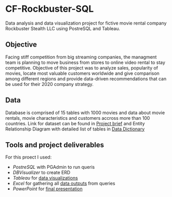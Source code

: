 # CF-Rockbuster-SQL
Data analysis and data visualization project for fictive movie rental company Rockbuster Stealth LLC using PostreSQL and Tableau.

## Objective
Facing stiff competition from big streaming companies, the managment team is planning to move business from stores to online video rental to stay competitive.
Objective of this project was to analyze sales, popularity of movies, locate most valuable customers worldwide and give comparison among different regions and
provide data-driven recommendations that can be used for their 2020 company strategy.

## Data
Database is comprised of 15 tables with 1000 movies and data about movie rentals, movie characteristics and customers accross more than 100 countries.
Link for dataset can be found in [Project brief](/Project-Brief.pdf) and Entity Relationship Diagram with detailed list of tables
in [Data Dictionary](/Data-Dictionary.pdf)

## Tools and project deliverables
For this proect I used:
 * *PostreSQL* with PGAdmin to run queris
 * *DBVisualizer* to create ERD
 * *Tableau* for [data visualizations](https://public.tableau.com/app/profile/lara.ljumovic/viz/Rockbustervisualizations_16949222828880/LTVcust?publish=yes)
 * *Excel* for gathering all [data outputs](/Queries-and-Data-outputs.xlsx) from queries
 * *PowerPoint* for [final presentation](/Rockbuster-presentation.pptx)
   

